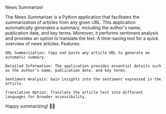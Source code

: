News Summarizer

The News Summarizer is a Python application that facilitates the summarization of articles from any given URL. This application automatically generates a summary, including the author's name, publication date, and key terms. Moreover, it performs sentiment analysis and provides an option to translate the text. A time-saving tool for a quick overview of news articles.
Features:

    URL Summarization: Copy and paste any article URL to generate an automatic summary.

    Detailed Information: The application provides essential details such as the author's name, publication date, and key terms.

    Sentiment Analysis: Gain insights into the sentiment expressed in the article.

    Translation Option: Translate the article text into different languages for broader accessibility.

 Happy summarizing! 📰🚀
